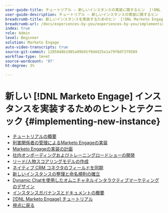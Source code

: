 ```yaml
---
user-guide-title: チュートリアル – 新しいインスタンスの実装に関するヒン  [!DNL Marketo Engage]  とテクニック
user-guide-description: チュートリアル – 新しいインスタンスの実装に関するヒン  [!DNL Marketo Engage]  とテクニック
breadcrumb-title: 新しいインスタンスを実装するためのヒン  [!DNL Marketo Engage]  とテクニック
breadcrumb-url: /docs/experiences-by-you/experiences-by-you/implementing-new-instance/overview
index: true
role: Admin
level: Beginner
solution: Marketo Engage
auto-video-transcripts: true
source-git-commit: 1205848b1985a99b91f9d4d25e1a79f0df379589
workflow-type: tm+mt
source-wordcount: '97'
ht-degree: 3%

---
```



# 新しい [!DNL Marketo Engage] インスタンスを実装するためのヒントとテクニック {#implementing-new-instance}

+ [チュートリアルの概要](./overview.md)
+ [利害関係者の管理によるMarketo Engageの実装](./managing-stakeholder-communications.md)
+ [Marketo Engageの実装の計画](./planning-for-new-implementation.md)
+ [社内オンボーディングおよびトレーニングロードショーの開発](./internal-training-roadshow.md)
+ [リード/人物スコアリングモデルの作成](./building-person-scoring-model.md)
+ [ネイティブ CRM コネクタのフィールドを同期](./syncing-fields-for-crm-integration.md)
+ [新しいインスタンスの整理と命名規則の確立](./organizing-new-instance.md)
+ [Dynamic Chatを使用したオムニチャネルインタラクティブマーケティングのデザイン](./designing-omnichannel-conversational-marketing.md)
+ [インスタンスガバナンスとドキュメントの概要](./documenting-your-instance.md)
+ [[!DNL Marketo Engage]  チュートリアル ](https://experienceleague.adobe.com/docs/marketo-learn/tutorials/overview.html?lang=ja)
+ [ 視点に戻る ](https://experienceleague.adobe.com/en/perspectives?lang=en#f-el_product=Marketo%20Engage&amp;aq=((%40el_contenttype%20NOT%20%22Community%7CUser%22)%20AND%20(%40el_contenttype%3D%22perspective%22)))
